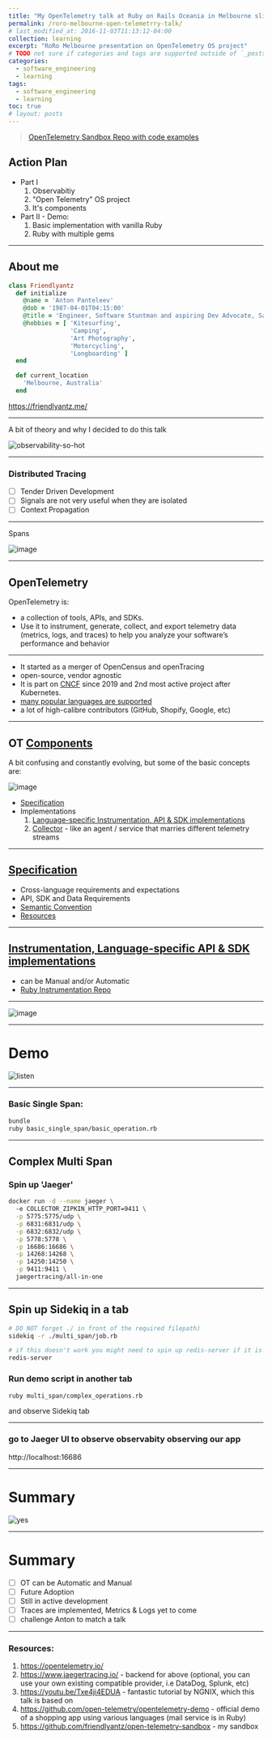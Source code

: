 ```yaml
---
title: "My OpenTelemetry talk at Ruby on Rails Oceania in Melbourne slides"
permalink: /roro-melbourne-open-telemetrry-talk/
# last_modified_at: 2016-11-03T11:13:12-04:00
collection: learning
excerpt: "RoRo Melbourne presentation on OpenTelemetry OS project"
# TODO not sure if categories and tags are supported outside of `_posts` dir
categories:
  - software_engineering
  - learning
tags:
  - software_engineering
  - learning
toc: true
# layout: posts
---
```


> [OpenTelemetry Sandbox Repo with code examples](https://github.com/friendlyantz/open-telemetry-sandbox)
 
## Action Plan

- Part I
	1. Observabitiy
	2. "Open Telemetry" OS project
	3. It's components
- Part II - Demo:
	1. Basic implementation with vanilla Ruby
	2. Ruby with multiple gems

---

## About me
```ruby
class Friendlyantz
  def initialize
    @name = 'Anton Panteleev'
    @dob = '1987-04-01T04:15:00'
    @title = 'Engineer, Software Stuntman and aspiring Dev Advocate, Saul Goodman of Tech'
    @hobbies = [ 'Kitesurfing', 
                 'Camping',
                 'Art Photography',
                 'Motorcycling',
                 'Longboarding' ]
  end

  def current_location
    'Melbourne, Australia'
  end
  ```
https://friendlyantz.me/

---

A bit of theory and why I decided to do this talk

![observability-so-hot](https://github.com/friendlyantz/open-telemetry-sandbox/assets/70934030/10ef82f7-0814-46ce-a8df-851391534d51)

---

### Distributed Tracing
- [ ] Tender Driven Development
- [ ] Signals are not very useful when they are isolated
- [ ] Context Propagation

---

Spans

![image](https://github.com/friendlyantz/open-telemetry-sandbox/assets/70934030/6434babf-bd37-4f35-8a1b-45e6b74090c5)

---

## OpenTelemetry 

OpenTelemetry is:
 - a collection of tools, APIs, and SDKs. 
 - Use it to instrument, generate, collect, and export telemetry data (metrics, logs, and traces) to help you analyze your software’s performance and behavior


---

 - It started as a merger of OpenCensus and openTracing 
 - open-source, vendor agnostic
 - It is part on [CNCF](https://www.cncf.io/projects/opentelemetry/) since 2019 and 2nd most active project after Kubernetes.
 - [many popular languages are supported](https://opentelemetry.io/docs/instrumentation/#status-and-releases)
 - a lot of high-calibre contributors (GitHub, Shopify, Google, etc)

---

## OT [Components](https://opentelemetry.io/docs/concepts/components/) 
A bit confusing and constantly evolving, but some of the basic concepts are:

![image](https://github.com/friendlyantz/open-telemetry-sandbox/assets/70934030/8f9c3e48-ee8b-4094-aeb1-d812a51afb4d)

- [Specification](https://opentelemetry.io/docs/concepts/components/#specification) 
- Implementations
	1. [Language-specific Instrumentation, API & SDK implementations](https://opentelemetry.io/docs/concepts/components/#language-specific-api--sdk-implementations)
	2. [Collector](https://opentelemetry.io/docs/concepts/components/#collector) - like an agent / service that marries different telemetry streams

---

##  [Specification](https://opentelemetry.io/docs/concepts/components/#specification) 

- Cross-language requirements and expectations 
- API, SDK and Data Requirements
- [Semantic Convention](https://opentelemetry.io/docs/concepts/semantic-conventions/)
- [Resources](https://opentelemetry.io/docs/instrumentation/js/resources/)

---

## [Instrumentation, Language-specific API & SDK implementations](https://opentelemetry.io/docs/instrumentation/#status-and-releases)

- can be Manual and/or Automatic
- [Ruby Instrumentation Repo](https://github.com/open-telemetry/opentelemetry-ruby-contrib/tree/main/instrumentation)

---

![image](https://github.com/friendlyantz/open-telemetry-sandbox/assets/70934030/a0397a17-041a-4a1d-acb1-f98f35c18d49)

---

# Demo

![listen](https://github.com/friendlyantz/open-telemetry-sandbox/assets/70934030/e66cc1da-5951-4747-b0d3-b61d329ff0a2)


---

### Basic Single Span:

```sh
bundle
ruby basic_single_span/basic_operation.rb
```
---

## Complex Multi Span
### Spin up 'Jaeger'
```sh
docker run -d --name jaeger \            
  -e COLLECTOR_ZIPKIN_HTTP_PORT=9411 \
  -p 5775:5775/udp \
  -p 6831:6831/udp \
  -p 6832:6832/udp \
  -p 5778:5778 \
  -p 16686:16686 \
  -p 14268:14268 \
  -p 14250:14250 \
  -p 9411:9411 \
  jaegertracing/all-in-one
```

---

## Spin up Sidekiq in a tab
```sh
# DO NOT forget ./ in front of the required filepath)
sidekiq -r ./multi_span/job.rb

# if this doesn't work you might need to spin up redis-server if it is not running already
redis-server  
```

### Run demo script in another tab
```
ruby multi_span/complex_operations.rb 
```
and observe Sidekiq tab
 
---

### go to Jaeger UI to observe observabity observing our app 
http://localhost:16686

---

# Summary

![yes](https://github.com/friendlyantz/open-telemetry-sandbox/assets/70934030/2b19158e-55af-4cce-b4bb-d1416c9d5a11)

---

# Summary
- [ ] OT can be Automatic and Manual
- [ ] Future Adoption
- [ ] Still in active development
- [ ] Traces are implemented, Metrics & Logs yet to come
- [ ] challenge Anton to match a talk
---

### Resources:
1. https://opentelemetry.io/
2. https://www.jaegertracing.io/ - backend for above (optional, you can use your own existing compatible provider, i.e DataDog, Splunk, etc)
3. https://youtu.be/Txe4ji4EDUA - fantastic tutorial by NGNIX, which this talk is based on
4. https://github.com/open-telemetry/opentelemetry-demo - official demo of a shopping app using various languages (mail service is in Ruby)
5. https://github.com/friendlyantz/open-telemetry-sandbox - my sandbox